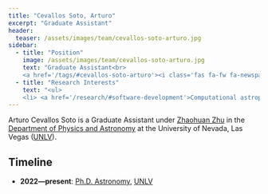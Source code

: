 ```yaml
---
title: "Cevallos Soto, Arturo"
excerpt: "Graduate Assistant"
header:
  teaser: /assets/images/team/cevallos-soto-arturo.jpg
sidebar:
  - title: "Position"
    image: /assets/images/team/cevallos-soto-arturo.jpg
    text: "Graduate Assistant<br>
    <a href='/tags/#cevallos-soto-arturo'><i class='fas fa-fw fa-newspaper'></i>News</a>"
  - title: "Research Interests"
    text: "<ul>
    <li> <a href='/research/#software-development'>Computational astrophysics</a>"
---
```

Arturo Cevallos Soto is a Graduate Assistant under [Zhaohuan Zhu](/team/zhu-zhaohuan/) in the <a href='https://www.physics.unlv.edu/' target='_blank'>Department of Physics and Astronomy</a> at the University of Nevada, Las Vegas (<a href='https://www.unlv.edu/' target='_blank'>UNLV</a>).


## Timeline
- __2022—present__: <a href='https://www.unlv.edu/degree/phd-astronomy' target='_blank'>Ph.D. Astronomy</a>, <a href='https://www.unlv.edu/' target='_blank'>UNLV</a>
